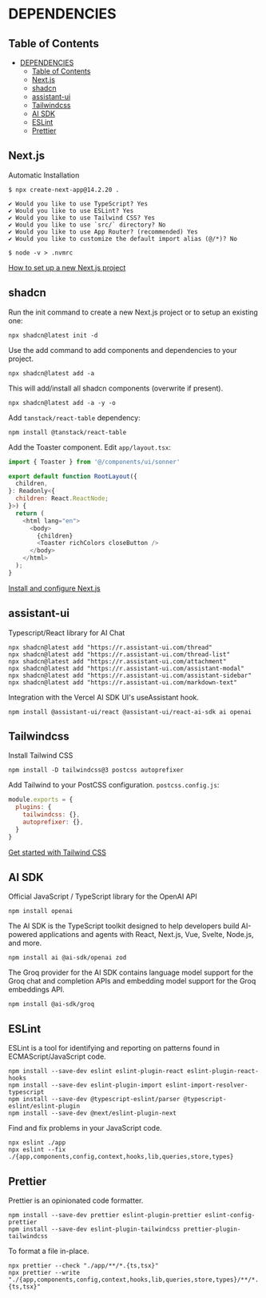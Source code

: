 # DEPENDENCIES

## Table of Contents

- [DEPENDENCIES](#dependencies)
  - [Table of Contents](#table-of-contents)
  - [Next.js](#nextjs)
  - [shadcn](#shadcn)
  - [assistant-ui](#assistant-ui)
  - [Tailwindcss](#tailwindcss)
  - [AI SDK](#ai-sdk)
  - [ESLint](#eslint)
  - [Prettier](#prettier)

## Next.js

Automatic Installation

```shell
$ npx create-next-app@14.2.20 .

✔ Would you like to use TypeScript? Yes
✔ Would you like to use ESLint? Yes
✔ Would you like to use Tailwind CSS? Yes
✔ Would you like to use `src/` directory? No
✔ Would you like to use App Router? (recommended) Yes
✔ Would you like to customize the default import alias (@/*)? No

$ node -v > .nvmrc
```

[How to set up a new Next.js project](https://nextjs.org/docs/app/getting-started/installation)

## shadcn

Run the init command to create a new Next.js project or to setup an existing one:

```shell
npx shadcn@latest init -d
```

Use the add command to add components and dependencies to your project.

```shell
npx shadcn@latest add -a
```

This will add/install all shadcn components (overwrite if present).

```shell
npx shadcn@latest add -a -y -o
```

Add `tanstack/react-table` dependency:

```shell
npm install @tanstack/react-table
```

Add the Toaster component. Edit `app/layout.tsx`:

```javascript
import { Toaster } from '@/components/ui/sonner'

export default function RootLayout({
  children,
}: Readonly<{
  children: React.ReactNode;
}>) {
  return (
    <html lang="en">
      <body>
        {children}
        <Toaster richColors closeButton />
      </body>
    </html>
  );
}
```

[Install and configure Next.js](https://ui.shadcn.com/docs/installation/next)

## assistant-ui

Typescript/React library for AI Chat

```shell
npx shadcn@latest add "https://r.assistant-ui.com/thread"
npx shadcn@latest add "https://r.assistant-ui.com/thread-list"
npx shadcn@latest add "https://r.assistant-ui.com/attachment"
npx shadcn@latest add "https://r.assistant-ui.com/assistant-modal"
npx shadcn@latest add "https://r.assistant-ui.com/assistant-sidebar"
npx shadcn@latest add "https://r.assistant-ui.com/markdown-text"
```

Integration with the Vercel AI SDK UI's useAssistant hook.

```shell
npm install @assistant-ui/react @assistant-ui/react-ai-sdk ai openai
```

## Tailwindcss

Install Tailwind CSS

```shell
npm install -D tailwindcss@3 postcss autoprefixer
```

Add Tailwind to your PostCSS configuration. `postcss.config.js`:

```javascript
module.exports = {
  plugins: {
    tailwindcss: {},
    autoprefixer: {},
  }
}
```

[Get started with Tailwind CSS](https://tailwindcss.com/docs/installation/using-postcss)

## AI SDK

Official JavaScript / TypeScript library for the OpenAI API

```shell
npm install openai
```

The AI SDK is the TypeScript toolkit designed to help developers build AI-powered applications and agents with React, Next.js, Vue, Svelte, Node.js, and more.

```shell
npm install ai @ai-sdk/openai zod
```

The Groq provider for the AI SDK contains language model support for the Groq chat and completion APIs and embedding model support for the Groq embeddings API.

```shell
npm install @ai-sdk/groq
```

## ESLint

ESLint is a tool for identifying and reporting on patterns found in ECMAScript/JavaScript code.

```shell
npm install --save-dev eslint eslint-plugin-react eslint-plugin-react-hooks
npm install --save-dev eslint-plugin-import eslint-import-resolver-typescript
npm install --save-dev @typescript-eslint/parser @typescript-eslint/eslint-plugin
npm install --save-dev @next/eslint-plugin-next
```

Find and fix problems in your JavaScript code.

```shell
npx eslint ./app
npx eslint --fix ./{app,components,config,context,hooks,lib,queries,store,types}
```

## Prettier

Prettier is an opinionated code formatter.

```shell
npm install --save-dev prettier eslint-plugin-prettier eslint-config-prettier
npm install --save-dev eslint-plugin-tailwindcss prettier-plugin-tailwindcss
```

To format a file in-place.

```shell
npx prettier --check "./app/**/*.{ts,tsx}"
npx prettier --write "./{app,components,config,context,hooks,lib,queries,store,types}/**/*.{ts,tsx}"
```
